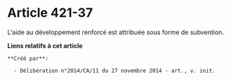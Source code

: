# Article 421-37

L'aide au développement renforcé est attribuée sous forme de subvention.

**Liens relatifs à cet article**

	**Créé par**:

	  - Délibération n°2014/CA/11 du 27 novembre 2014 - art., v. init.

